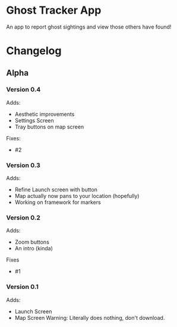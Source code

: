 # Ghost Tracker App
An app to report ghost sightings and view those others have found!


# Changelog

## Alpha

### Version 0.4
Adds:
- Aesthetic improvements
- Settings Screen
- Tray buttons on map screen

Fixes:
- #2

### Version 0.3
Adds:
- Refine Launch screen with button
- Map actually now pans to your location (hopefully)
- Working on framework for markers

### Version 0.2
Adds:
- Zoom buttons
- An intro (kinda)

Fixes
- #1

### Version 0.1
Adds:
- Launch Screen
- Map Screen
Warning: Literally does nothing, don't download.

